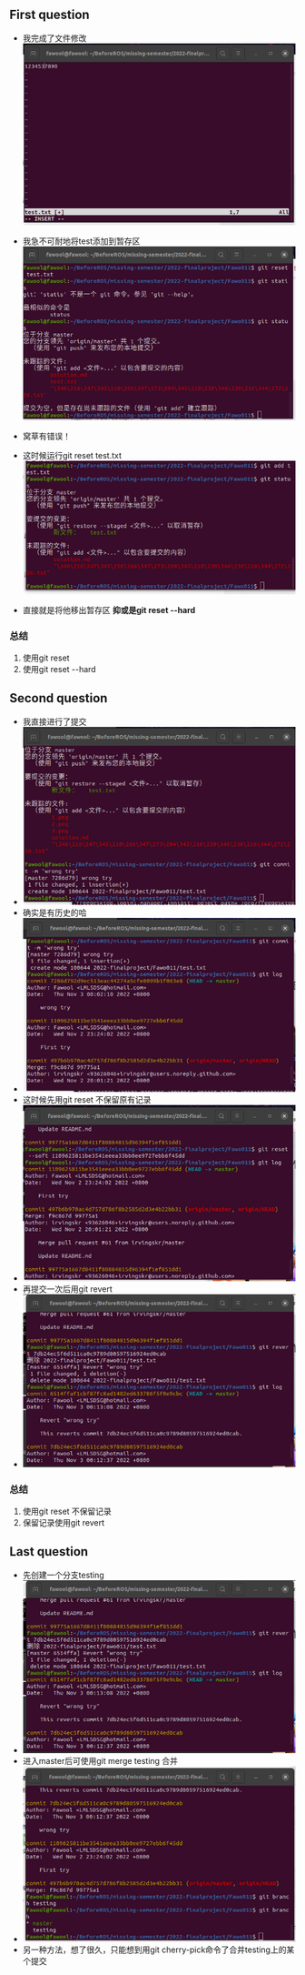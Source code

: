 ## First question

- 我完成了文件修改
![image](./1.png)

- 我急不可耐地将test添加到暂存区
![image](./2.png)

- 窝草有错误！
- 这时候运行git reset test.txt
![image](./3.png)
- 直接就是将他移出暂存区
**抑或是git reset --hard**

### 总结
1. 使用git reset
2. 使用git reset --hard

## Second question

- 我直接进行了提交
- ![image](./4.png)
- 确实是有历史的哈
- ![image](./5.png)
- 这时候先用git reset 不保留原有记录
- ![image](./6.png)
- 再提交一次后用git revert
- ![image](./7.png)

### 总结
1. 使用git reset 不保留记录
2. 保留记录使用git revert

## Last question

- 先创建一个分支testing
- ![image](./7.png)
- 进入master后可使用git merge testing 合并
- ![image](./8.png)
- 另一种方法，想了很久，只能想到用git cherry-pick命令了合并testing上的某个提交